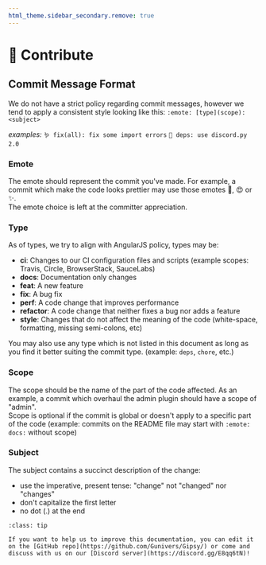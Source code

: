 ```yaml
---
html_theme.sidebar_secondary.remove: true
---
```


# 🤝 Contribute

## Commit Message Format
We do not have a strict policy regarding commit messages, however we tend to apply a consistent style looking like this:
`:emote: [type](scope): <subject>`

*examples:*  `🪱 fix(all): fix some import errors`
            `🧱 deps: use discord.py 2.0`

### Emote
The emote should represent the commit you've made. For example, a commit which make the code looks prettier may use those emotes 🌟, 😍 or ✨.\
The emote choice is left at the committer appreciation.

### Type
As of types, we try to align with AngularJS policy, types may be:
* **ci**: Changes to our CI configuration files and scripts (example scopes: Travis, Circle, BrowserStack, SauceLabs)
* **docs**: Documentation only changes
* **feat**: A new feature
* **fix**: A bug fix
* **perf**: A code change that improves performance
* **refactor**: A code change that neither fixes a bug nor adds a feature
* **style**: Changes that do not affect the meaning of the code (white-space, formatting, missing semi-colons, etc)

You may also use any type which is not listed in this document as long as you find it better suiting the commit type. (example: `deps`, `chore`, etc.)


### Scope
The scope should be the name of the part of the code affected. As an example, a commit which overhaul the admin plugin should have a scope of "admin".\
Scope is optional if the commit is global or doesn't apply to a specific part of the code (example: commits on the README file may start with `:emote: docs:` without scope)

### Subject
The subject contains a succinct description of the change:

* use the imperative, present tense: "change" not "changed" nor "changes"
* don't capitalize the first letter
* no dot (.) at the end

```{admonition} 🤝 Help us to improve this documentation!
:class: tip

If you want to help us to improve this documentation, you can edit it on the [GitHub repo](https://github.com/Gunivers/Gipsy/) or come and discuss with us on our [Discord server](https://discord.gg/E8qq6tN)!
```